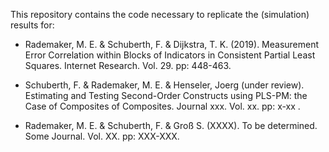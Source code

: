 
<!-- README.md is generated from README.Rmd. Please edit that file -->

This repository contains the code necessary to replicate the
(simulation) results for:

  - Rademaker, M. E. & Schuberth, F. & Dijkstra, T. K. (2019).
    Measurement Error Correlation within Blocks of Indicators in
    Consistent Partial Least Squares. Internet Research. Vol. 29. pp:
    448-463.

  - Schuberth, F. & Rademaker, M. E. & Henseler, Joerg (under review).
    Estimating and Testing Second-Order Constructs using PLS-PM: the
    Case of Composites of Composites. Journal xxx. Vol. xx. pp: x-xx .

  - Rademaker, M. E. & Schuberth, F. & Groß S. (XXXX). To be determined.
    Some Journal. Vol. XX. pp: XXX-XXX.
